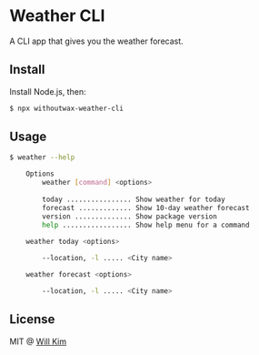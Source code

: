 # Weather CLI
A CLI app that gives you the weather forecast.

## Install
Install Node.js, then:
```Bash
$ npx withoutwax-weather-cli
```

## Usage
```Bash
$ weather --help

    Options
        weather [command] <options>
        
        today ................ Show weather for today
        forecast ............. Show 10-day weather forecast
        version .............. Show package version
        help ................. Show help menu for a command
    
    weather today <options>

        --location, -l ..... <City name>

    weather forecast <options>

        --location, -l ..... <City name>

```

## License
MIT @ [Will Kim](https://github.com/withoutwax)